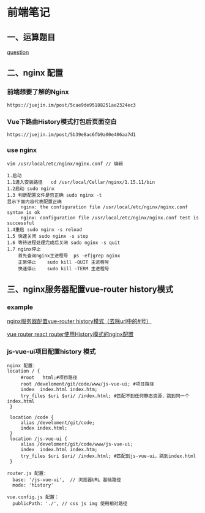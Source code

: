 # 前端笔记

## 一、运算题目
[question](https://github.com/front-end-john/notes/projects/1)

## 二、nginx 配置

### 前端想要了解的Nginx
```
https://juejin.im/post/5cae9de95188251ae2324ec3
```
### Vue下路由History模式打包后页面空白
```
https://juejin.im/post/5b39e8ac6fb9a00e406aa7d1
```
### use nginx
```
vim /usr/local/etc/nginx/nginx.conf // 编辑

1.启动       
1.1进入安装路径   cd /usr/local/Cellar/nginx/1.15.11/bin   
1.2启动 sudo nginx    
1.3 判断配置文件是否正确 sudo nginx -t
显示下面内容代表配置正确
     nginx: the configuration file /usr/local/etc/nginx/nginx.conf syntax is ok
     nginx: configuration file /usr/local/etc/nginx/nginx.conf test is successful 
1.4重启 sudo nginx -s reload  
1.5 快速关闭 sudo nginx -s stop
1.6 等待进程处理完成后关闭 sudo nginx -s quit
1.7 nginx停止  
    首先查询nginx主进程号  ps -ef|grep nginx                    
    正常停止    sudo kill -QUIT 主进程号   
    快速停止    sudo kill -TERM 主进程号
```
## 三、nginx服务器配置vue-router history模式
### example
[nginx服务器配置vue-router history模式（去除url中的#号）](https://juejin.im/post/5c243179e51d450cfe736fb3)

[vue router react router使用History模式的nginx配置](https://juejin.im/post/5c71004351882524c84f23a0)

### js-vue-ui项目配置history 模式

```
nginx 配置:
location / {
     #root   html;#项目路径
     root /develoment/git/code/www/js-vue-ui; #项目路径
     index  index.html index.htm;
     try_files $uri $uri/ /index.html; #匹配不到任何静态资源，跳到同一个index.html
 }

 location /code {
     alias /develoment/git/code;
     index index.html;
 }
 location /js-vue-ui {
     alias /develoment/git/code/www/js-vue-ui;
     index  index.html index.htm;
     try_files $uri $uri/ /index.html; #匹配到js-vue-ui，跳到index.html
 }
```

```
router.js 配置:
  base: '/js-vue-ui',  // 浏览器URL 基础路径
  mode: 'history'
```

``` 
vue.config.js 配置：
  publicPath: './', // css js img 使用相对路径
```